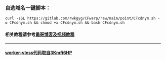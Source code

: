 ### 自选域名一键脚本：
```
curl -sSL https://gitlab.com/rwkgyg/CFwarp/raw/main/point/CFcdnym.sh -o CFcdnym.sh && chmod +x CFcdnym.sh && bash CFcdnym.sh
```
#### 相关教程请参考[甬哥博客及视频教程](https://ygkkk.blogspot.com/2023/07/cfworkers-vless.html)

------------------------------------------------------------------------

#### [worker-vless代码取自3Kmfi6HP](https://github.com/3Kmfi6HP/EDtunnel/blob/main/_worker.js)
